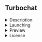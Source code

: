 ## Turbochat

<details>
  <summary>Description</summary>

  Simple chat with Hotwire, Turbo and Stimulus.

  Implemented in Ruby 3.0 using Rails 7.0 and PostgreSQL.

</details>

<details>
  <summary>Launching</summary>
  1. Download or clone repo. Install all dependencies and prepare database

  ```bash
  $ bin/setup
  ```

  2. Start server

  ```bash
  $ bin/dev
  ```
</details>

<details>
  <summary>Preview</summary>
  1-3 stage (frontend)
  
  https://user-images.githubusercontent.com/17977331/153748789-258c035c-e526-4a61-916a-157a29fea960.mp4
  
  4 stage (avatar)
 
  ![screen](https://user-images.githubusercontent.com/17977331/153748810-73dfad43-8e3a-437a-bdc3-eb144d617484.jpg)

  5 stage (online status)
  
  https://user-images.githubusercontent.com/17977331/153748830-4440b4a7-ea8f-442b-800e-720d235ecbd8.mov
  
  6 stage (profile modal)
  
  https://user-images.githubusercontent.com/17977331/153777545-1482caec-b894-418c-92e1-e6b4dda8708d.mov
  
  7 stage (Favorites)
  
  https://user-images.githubusercontent.com/17977331/154814541-ff5928f4-aaf8-4343-9821-97a8c33185f5.mov
  
  8 stage (Turbo Frames refactoring)
  
  https://user-images.githubusercontent.com/17977331/154828223-4af159e1-ef0a-4cdd-b0db-4ddfe393e07d.mov

  9 stage (User favorires, move all in :rooms Turbo Frame, fixed create Room issue)
  
  https://user-images.githubusercontent.com/17977331/154912660-f115923e-b92a-44bd-a2e6-0c919c81e19a.mov

  
</details>

<details>
  <summary>License</summary>
  
  MIT – see `LICENSE`
</details>

